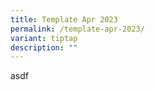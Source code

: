 ```yaml
---
title: Template Apr 2023
permalink: /template-apr-2023/
variant: tiptap
description: ""
---
```

<p>asdf</p>